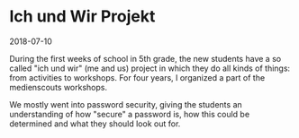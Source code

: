 # Ich und Wir Projekt

2018-07-10

During the first weeks of school in 5th grade, the new students have a so called "ich und wir" (me and us) project in which they do all kinds of things: from activities to workshops. For four years, I organized a part of the medienscouts workshops.

We mostly went into password security, giving the students an understanding of how "secure" a password is, how this could be determined and what they should look out for.
